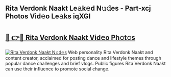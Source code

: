 ## Rita Verdonk Naakt Le𝚊k𝚎d N𝚞𝚍es - Part-xcj Photos Vid𝚎o Le𝚊ks iqXGI

# <h2><a href="http://fb6n1f2.evod.top/?m=Rita+Verdonk+Naakt">🔗 👉🔴 Rita Verdonk Naakt Vid𝚎o Ph𝚘t𝚘s</a></h2>

[![Rita Verdonk Naakt N𝚞d𝚎s](https://i.imgur.com/8V9OHl7.gif)](http://fb6n1f2.evod.top/?m=Rita+Verdonk+Naakt)
Web personality Rita Verdonk Naakt and content creator, acclaimed for posting dance and lifestyle themes through popular dance challenges and brief vlogs. Public figures Rita Verdonk Naakt can use their influence to promote social change. 
